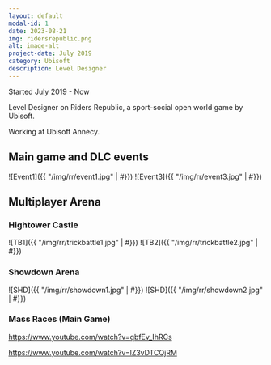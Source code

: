 ```yaml
---
layout: default
modal-id: 1
date: 2023-08-21
img: ridersrepublic.png
alt: image-alt
project-date: July 2019
category: Ubisoft
description: Level Designer
---
```


Started July 2019 - Now

Level Designer on Riders Republic, a sport-social open world game by Ubisoft.

Working at Ubisoft Annecy.

## Main game and DLC events

![Event1]({{ "/img/rr/event1.jpg" | #}})
![Event3]({{ "/img/rr/event3.jpg" | #}})

## Multiplayer Arena



### Hightower Castle
![TB1]({{ "/img/rr/trickbattle1.jpg" | #}})
![TB2]({{ "/img/rr/trickbattle2.jpg" | #}})



### Showdown Arena
![SHD]({{ "/img/rr/showdown1.jpg" | #}})
![SHD]({{ "/img/rr/showdown2.jpg" | #}})

### Mass Races (Main Game)

https://www.youtube.com/watch?v=qbfEv_IhRCs


https://www.youtube.com/watch?v=lZ3vDTCQjRM